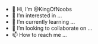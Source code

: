 - 👋 Hi, I’m @KingOfNoobs
- 👀 I’m interested in ...
- 🌱 I’m currently learning ...
- 💞️ I’m looking to collaborate on ...
- 📫 How to reach me ...

<!---
KingOfNoobs/KingOfNoobs is a ✨ special ✨ repository because its `README.md` (this file) appears on your GitHub profile.
You can click the Preview link to take a look at your changes.
--->
